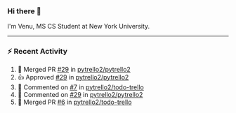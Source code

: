 ### Hi there 👋

I'm Venu, MS CS Student at New York University.

---

### :zap: Recent Activity

<!--RECENT_ACTIVITY:start-->
1. 🎉 Merged PR [#29](https://github.com/pytrello2/pytrello2/pull/29) in [pytrello2/pytrello2](https://github.com/pytrello2/pytrello2)
2. 👍 Approved [#29](https://github.com/pytrello2/pytrello2/pull/29#pullrequestreview-1785328578) in [pytrello2/pytrello2](https://github.com/pytrello2/pytrello2)
3. 💬 Commented on [#7](https://github.com/pytrello2/todo-trello/pull/7#issuecomment-1858942637) in [pytrello2/todo-trello](https://github.com/pytrello2/todo-trello)
4. 💬 Commented on [#29](https://github.com/pytrello2/pytrello2/pull/29#issuecomment-1858940827) in [pytrello2/pytrello2](https://github.com/pytrello2/pytrello2)
5. 🎉 Merged PR [#6](https://github.com/pytrello2/todo-trello/pull/6) in [pytrello2/todo-trello](https://github.com/pytrello2/todo-trello)
<!--RECENT_ACTIVITY:end-->

<!--
**vchrombie/vchrombie** is a ✨ _special_ ✨ repository because its `README.md` (this file) appears on your GitHub profile.

Here are some ideas to get you started:

- 🔭 I’m currently working on ...
- 🌱 I’m currently learning ...
- 👯 I’m looking to collaborate on ...
- 🤔 I’m looking for help with ...
- 💬 Ask me about ...
- 📫 How to reach me: ...
- 😄 Pronouns: ...
- ⚡ Fun fact: ...
-->
